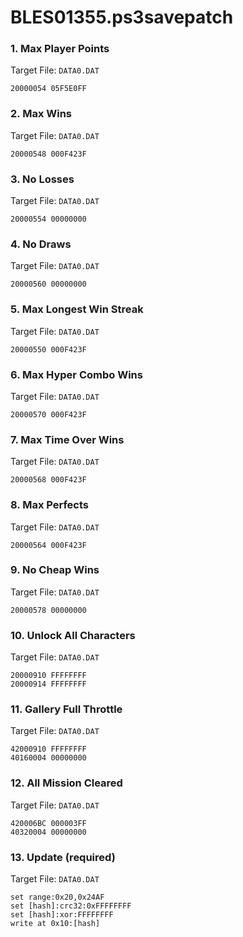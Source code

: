 # BLES01355.ps3savepatch

### 1. Max Player Points

Target File: `DATA0.DAT`

```
20000054 05F5E0FF
```

### 2. Max Wins

Target File: `DATA0.DAT`

```
20000548 000F423F
```

### 3. No Losses

Target File: `DATA0.DAT`

```
20000554 00000000
```

### 4. No Draws

Target File: `DATA0.DAT`

```
20000560 00000000
```

### 5. Max Longest Win Streak

Target File: `DATA0.DAT`

```
20000550 000F423F
```

### 6. Max Hyper Combo Wins

Target File: `DATA0.DAT`

```
20000570 000F423F
```

### 7. Max Time Over Wins

Target File: `DATA0.DAT`

```
20000568 000F423F
```

### 8. Max Perfects

Target File: `DATA0.DAT`

```
20000564 000F423F
```

### 9. No Cheap Wins

Target File: `DATA0.DAT`

```
20000578 00000000
```

### 10. Unlock All Characters

Target File: `DATA0.DAT`

```
20000910 FFFFFFFF
20000914 FFFFFFFF
```

### 11. Gallery Full Throttle

Target File: `DATA0.DAT`

```
42000910 FFFFFFFF
40160004 00000000
```

### 12. All Mission Cleared

Target File: `DATA0.DAT`

```
420006BC 000003FF
40320004 00000000
```

### 13. Update (required)

Target File: `DATA0.DAT`

```
set range:0x20,0x24AF
set [hash]:crc32:0xFFFFFFFF
set [hash]:xor:FFFFFFFF
write at 0x10:[hash]
```

